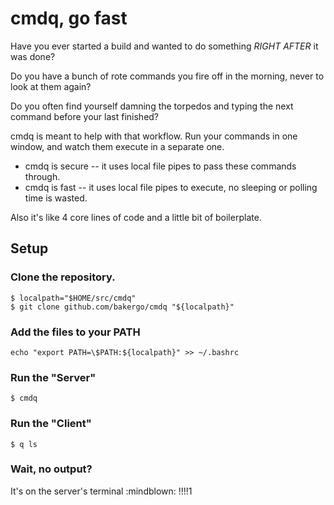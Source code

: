 # cmdq, go fast

Have you ever started a build and wanted to do something *RIGHT AFTER* it was done?

Do you have a bunch of rote commands you fire off in the morning, never to look at them again?

Do you often find yourself damning the torpedos and typing the next command before your last finished?

cmdq is meant to help with that workflow. Run your commands in one window, and watch them execute in a separate one.

* cmdq is secure -- it uses local file pipes to pass these commands through.
* cmdq is fast -- it uses local file pipes to execute, no sleeping or polling time is wasted.

Also it's like 4 core lines of code and a little bit of boilerplate.

## Setup

### Clone the repository. 

```
$ localpath="$HOME/src/cmdq"
$ git clone github.com/bakergo/cmdq "${localpath}"
```

### Add the files to your PATH

```
echo "export PATH=\$PATH:${localpath}" >> ~/.bashrc
```

### Run the "Server"

```
$ cmdq
```

### Run the "Client"

```
$ q ls
```

### Wait, no output?

It's on the server's terminal :mindblown: !!!!1

